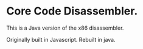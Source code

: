 Core Code Disassembler.
==========================
This is a Java version of the x86 disassembler.

Originally built in Javascript. Rebuilt in java.
